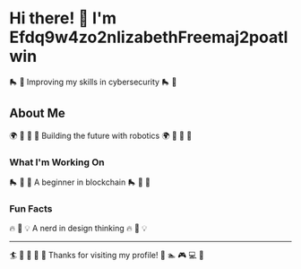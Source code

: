 # Hi there! 👋 I'm Efdq9w4zo2nlizabethFreemaj2poatlwin

🛼 🎰 Improving my skills in cybersecurity 🛼 🎰

## About Me
🌍 🎹 🥋 🏏 Building the future with robotics 🌍 🎹 🥋 🏏

### What I'm Working On
🛼 🎰 🏑 A beginner in blockchain 🛼 🎰 🏑

### Fun Facts
🔥 🎯 💡 A nerd in design thinking 🔥 🎯 💡

---
🏄 🚀 🎳 🎯 🎣 Thanks for visiting my profile! 🏏 🏊 🎮 💻 🏓
